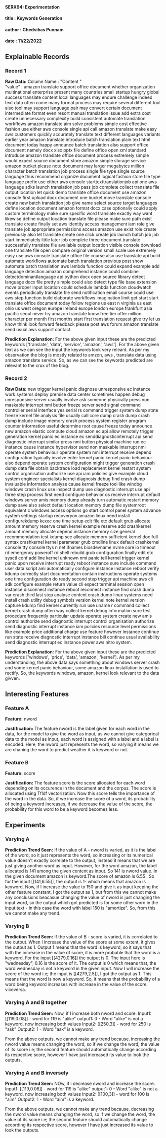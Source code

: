 #### SERX94: Experimentation
#### title : Keywords Generation
#### author : Chedvihas Punnam
#### date : 11/22/2022


## Explainable Records
### Record 1
**Raw Data:** 
Column Name : "Content "                                                                                            
"value" :   amazon translate support office document whether organization multinational enterprise present many countries small startup hungry global success translate content local languages may endure challenge indeed text data often come many format process may require several different tool also tool may support language pair may convert certain document intermediate format even resort manual translation issue add extra cost create unnecessary complexity build consistent automate translation workflows amazon translate aim solve problems simple cost effective fashion use either aws console single api call amazon translate make easy aws customers quickly accurately translate text different languages variants earlier year amazon translate introduce batch translation plain text html document today happy announce batch translation also support office document namely docx xlsx pptx file define office open xml standard introduce amazon translate office document process extremely simple would expect source document store amazon simple storage service amazon bucket please note document may larger megabytes million character batch translation job process single file type single source language thus recommend organize document logical fashion store file type language prefix use either aws console starttexttranslationjob api one aws language sdks launch translation job pass job complete collect translate file output location let quick demo translate office document use amazon console first upload docx document one bucket move translate console create new batch translation job give name select source target languages define location document amazon format docx case optionally could apply custom terminology make sure specific word translate exactly way want likewise define output location translate file please make sure path exist translate create finally set aws identity access management iam role give translate job appropriate permissions access amazon use exist role create previously also let translate create one click create job launch batch job job start immediately little later job complete three document translate successfully translate file available output location visible console download one translate file open compare original version small scale use extremely easy use aws console translate office file course also use translate api build automate workflows automate batch translation previous post show automate batch translation aws lambda function could expand example add language detection amazon comprehend instance could combine detectdominantlanguage api python docx open source library detect language docx file pretty simple could also detect type file base extension move proper input location could schedule lambda function cloudwatch events periodically translate file send notification email course could use aws step function build elaborate workflows imagination limit get start start translate office document today follow regions us east n virginia us east ohio us west oregon europe ireland europe london europe frankfurt asia pacific seoul never try amazon translate know free tier offer million character per month first months start first translation request give try let us know think look forward feedback please post aws forum amazon translate send usual aws support contact.


**Prediction Explanation:** For the above given input these are the predicted keywords ['translate', 'data', 'service', 'amazon', 'aws']. For the above given text as we can see the input the keywords look very releant. As per my observation the blog is mostly related to amzon, aws , translate data using amazon translate service. So, as we can see the keywords predicted are relevant to the crux of the blog.

### Record 2
**Raw Data:** 
new trigger kernel panic diagnose unresponsive ec instance work systems deploy premise data center sometimes happen debug unresponsive server usually involve ask someone physically press non maskable interrupt nmi button freeze server send signal command controller serial interface yes serial rs command trigger system dump state freeze kernel file analysis file usually call core dump crash dump crash dump include image memory crash process system register program counter information useful determine root cause freeze today announce new amazon elastic compute cloud amazon ec api allow remotely trigger generation kernel panic ec instance ec senddiagnosticinterrupt api send diagnostic interrupt similar press nmi button physical machine run ec instance cause instance hypervisor send non maskable interrupt nmi operate system behaviour operate system nmi interrupt receive depend configuration typically involve enter kernel panic kernel panic behaviour also depend operate system configuration might trigger generation crash dump data file obtain backtrace load replacement kernel restart system control organisation authorize use api iam policies give example cloud system engineer specialists kernel diagnosis debug find crash dump invaluable information analyse cause kernel freeze tool like windbg windows crash linux use inspect dump use diagnostic interrupt use api three step process first need configure behavior os receive interrupt default windows server amis memory dump already turn automatic restart memory dump save also select default location memory dump file systemroot equivalent c windows access options go start control panel system advance system settings startup recoveryon amazon linux need install configurekdump kexec one time setup edit file etc default grub allocate amount memory reserve crash kernel example reserve add crashkernel amount memory allocate depend instance memory size general recommendation test kdump see allocate memory sufficient kernel doc full syntax crashkernel kernel parameter grub cmdline linux default crashkernel console tty console ttys n net ifnames biosdevname nvme core io timeout rd emergency poweroff rd shell rebuild grub configuration finally edit etc sysctl conf add line kernel unknown nmi panic tell kernel trigger kernel panic upon receive interrupt ready reboot instance sure include command user data script ami automatically configure instance instance reboot verify kdump correctly start documentation contain instructions operate systems one time configuration do ready second step trigger api machine aws cli sdk configure example return value cli expect terminal session open instance disconnect instance reboot reconnect instance find crash dump var crash third last step analyse content crash dump linux systems need install crash utility debug symbols version kernel note kernel version capture kdump find kernel currently run use uname r command collect kernel crash dump often way collect kernel debug information sure test procedure frequently particular update operate system create new amis control authorize send diagnostic interrupt control organisation authorize send diagnostic interrupt instance iam policies resource level permissions like example price additional charge use feature however instance continue run state receive diagnostic interrupt instance bill continue usual availability send diagnostic interrupt ec instance power aws nitro system.


**Prediction Explanation:** For the above given input these are the predicted keywords ['windows', 'price', 'data', 'amazon', 'kernel']. As per my understanding, the above data says something about windows server crash and some kernel panic behaviour, some amazon linux installation is used to rectify. So, the keywords windows, amazon, kernel look relevant to the data givven.

## Interesting Features
### Feature A
**Feature:** nword

**Justification:** The feature nword is the label given for each word in the data, for the model to give the word as input, as we cannot give categorical data to the model as input, each word is assigned with a label and a label is encoded. Here, the nword just represents the word, so varying it means we are chaning the word to predict weather it is keyword or not.

### Feature B
**Feature:** score

**Justification:** The feature score is the score allocated for each word depending on its occurence in the document and the corpus. The score is allocated using TfIdf vectorization. Now this score tells the importance of the word in the data. So, if we increase the score of a word, its probability of being a keyword increases, if we decrease the value of the score, the probability for this word to be a keyword becomes less.

## Experiments 
### Varying A
**Prediction Trend Seen:** If the value of A - nword is varied, as it is the label of the word, so it just represents the word, so increasing or its numerical value doesn't exactly correlate to the output, instead it means that we are just giving another word as input. However, for the word amazon, the label allocated is 141 among the given content as input. So 141 is nword value. In the given document amazon is keyword.The score of amazon is 6.55 . So for the input [[141,6.55]], the output is 1- which means that amazon is keyword. Now, if I increase the value to 150 and give it as input keeping the other feature constant, I got the output as 1, but from this we cannot make any conclusions beacasue changing the value of nword is just changing the input word, so the output which got predicted is for some other word in the input text - in this case the word with label 150 is "amortize". So, from this we cannot make any trend.

### Varying B
**Prediction Trend Seen:** If the value of B - score is varied, it is correlated to the output. When I increase the value of the score at some extent, it gives the output as 1. Output 1 means that the word is keyword, so it says that with the increase in the value of score, it is more probable that the word is a keyword. For the input [[4279,0.16]] the output is 0. The input here is "wednesday", 0.16 is the score of it. The output is 0 which means that, the word wednesday is not a keyword in the given input. Now I will increase the score of the word i.e; the input is [[4279,2.5]], I got the output as 1. This means that the word is now a keyword. So, it means that the probability of a word being keyword increases with increase in the value of the score, viceversa.

### Varying A and B together
**Prediction Trend Seen:** Now, if I increase both nword and score. 
Input1: [[119,0.08]]  - word for 119 is "alike"
output1: 0 - Word "alike" is not a keyword.
now increasing both values
Input2: [[250,3]]  - word for 250 is "ask" 
Output2: 1 - Word "ask" is a keyword. 

From the above outputs, we cannot make any trend because, increasing the nword value means changing the word, so if we change the word, the value of its score i.e; the second feature should automatically change according its respective score, however I have just increased its value to look the outputs.



### Varying A and B inversely
**Prediction Trend Seen:** NOw, if i decrease nword and increase the score.
Input1: [[119,0.08]]  - word for 119 is "alike"
output1: 0 - Word "alike" is not a keyword.
now increasing both values
Input2: [[100,3]]  - word for 100 is "aim" 
Output2: 1 - Word "aim" is a keyword. 

From the above outputs, we cannot make any trend because, decreasing the nword value means changing the word, so if we change the word, the value of its score i.e; the second feature should automatically change according its respective score, however I have just increased its value to look the outputs.

